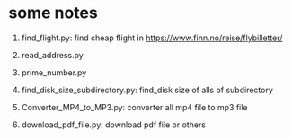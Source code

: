 # some notes
1) find_flight.py: find cheap flight in https://www.finn.no/reise/flybilletter/
 
2) read_address.py 	

3) prime_number.py 

4) find_disk_size_subdirectory.py: find_disk size of alls of subdirectory

5) Converter_MP4_to_MP3.py: converter all mp4 file to mp3 file 

6) download_pdf_file.py: download pdf file or others
